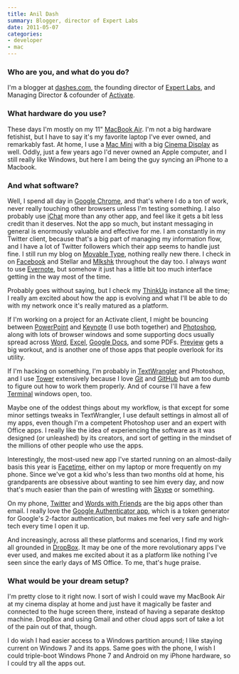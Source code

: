 ```yaml
---
title: Anil Dash
summary: Blogger, director of Expert Labs
date: 2011-05-07
categories:
- developer
- mac
---
```


### Who are you, and what do you do?

I'm a blogger at [dashes.com](http://dashes.com/anil/ "Anil's website."), the founding director of [Expert Labs](http://expertlabs.org/ "A non-profit linking policy makers and people like you."), and Managing Director & cofounder of [Activate](http://activate.com/ "Anil's consultancy.").

### What hardware do you use?

These days I'm mostly on my 11" [MacBook Air][macbook-air]. I'm not a big hardware fetishist, but I have to say it's my favorite laptop I've ever owned, and remarkably fast. At home, I use a [Mac Mini][mac-mini] with a big [Cinema Display][cinema-display] as well. Oddly, just a few years ago I'd never owned an Apple computer, and I still really like Windows, but here I am being the guy syncing an iPhone to a Macbook.

### And what software?

Well, I spend all day in [Google Chrome][chrome], and that's where I do a ton of work, never really touching other browsers unless I'm testing something. I also probably use [iChat][] more than any other app, and feel like it gets a bit less credit than it deserves. Not the app so much, but instant messaging in general is enormously valuable and effective for me. I am constantly in my Twitter client, because that's a big part of managing my information flow, and I have a lot of Twitter followers which their app seems to handle just fine. I still run my blog on [Movable Type][movable-type], nothing really new there. I check in on [Facebook][] and Stellar and [Mlkshk][] throughout the day too. I always *want* to use [Evernote][], but somehow it just has a little bit too much interface getting in the way most of the time.

Probably goes without saying, but I check my [ThinkUp][] instance all the time; I really am excited about how the app is evolving and what I'll be able to do with my network once it's really matured as a platform.

If I'm working on a project for an Activate client, I might be bouncing between [PowerPoint][] and [Keynote][] (I use both together) and [Photoshop][], along with lots of browser windows and some supporting docs usually spread across [Word][], [Excel][], [Google Docs][google-docs], and some PDFs. [Preview][] gets a big workout, and is another one of those apps that people overlook for its utility.

If I'm hacking on something, I'm probably in [TextWrangler][] and Photoshop, and I use [Tower][] extensively because I love [Git][] and [GitHub][] but am too dumb to figure out how to work them properly. And of course I'll have a few [Terminal][] windows open, too.

Maybe one of the oddest things about my workflow, is that except for some minor settings tweaks in TextWrangler, I use default settings in almost all of my apps, even though I'm a competent Photoshop user and an expert with Office apps. I really like the idea of experiencing the software as it was designed (or unleashed) by its creators, and sort of getting in the mindset of the millions of other people who use the apps.

Interestingly, the most-used new app I've started running on an almost-daily basis this year is [Facetime][], either on my laptop or more frequently on my phone. Since we've got a kid who's less than two months old at home, his grandparents are obsessive about wanting to see him every day, and now that's much easier than the pain of wrestling with [Skype][] or something.

On my phone, [Twitter][twitter-ios] and [Words with Friends][words-with-friends-ios] are the big apps other than email. I really love the [Google Authenticator app][google-authenticator-ios], which is a token generator for Google's 2-factor authentication, but makes me feel very safe and high-tech every time I open it up.

And increasingly, across all these platforms and scenarios, I find my work all grounded in [DropBox][]. It may be one of the more revolutionary apps I've ever used, and makes me excited about it as a platform like nothing I've seen since the early days of MS Office. To me, that's huge praise.

### What would be your dream setup?

I'm pretty close to it right now. I sort of wish I could wave my MacBook Air at my cinema display at home and just have it magically be faster and connected to the huge screen there, instead of having a separate desktop machine. DropBox and using Gmail and other cloud apps sort of take a lot of the pain out of that, though.

I do wish I had easier access to a Windows partition around; I like staying current on Windows 7 and its apps. Same goes with the phone, I wish I could triple-boot Windows Phone 7 and Android on my iPhone hardware, so I could try all the apps out.

[chrome]: https://www.google.com/intl/en/chrome/ "A WebKit-based browser, where each tab runs in its own thread."
[cinema-display]: https://en.wikipedia.org/wiki/Apple_Cinema_Display "An LCD display."
[dropbox]: https://www.dropbox.com/ "Online syncing and storage."
[evernote]: https://evernote.com/ "Online software for capturing notes."
[excel]: https://www.microsoft.com/en-us/microsoft-365/excel "A spreadsheet application."
[facebook]: https://www.facebook.com/ "A social networking site."
[facetime]: https://en.wikipedia.org/wiki/FaceTime "Mac and iOS software for easy video chatting."
[git]: https://git-scm.com/ "A version control system."
[github]: https://github.com/ "A Git code repository service."
[google-authenticator-ios]: https://apps.apple.com/us/app/google-authenticator/id388497605 "An app providing 2-step login verification for your accounts."
[google-docs]: https://en.wikipedia.org/wiki/Google_Docs "A web-based office suite."
[ichat]: https://en.wikipedia.org/wiki/IChat "An AIM/Jabber client included with Mac OS X."
[keynote]: https://www.apple.com/keynote/ "Presentation software for the Mac."
[mac-mini]: https://www.apple.com/mac-mini/ "A small desktop computer."
[macbook-air]: https://www.apple.com/macbook-air/ "A very thin laptop."
[mlkshk]: http://web.archive.org/web/20230713215602/http://www.mlkshk.com/ "A service for saving and sharing images."
[movable-type]: https://movabletype.org/ "Weblog publishing software."
[photoshop]: https://www.adobe.com/products/photoshop.html "A bitmap image editor."
[powerpoint]: https://www.microsoft.com/en-us/microsoft-365/powerpoint "Presentation software."
[preview]: https://en.wikipedia.org/wiki/Preview_(Mac_OS) "An image viewer included with Mac OS X."
[skype]: https://www.skype.com/en/ "Voice and video chat software."
[terminal]: https://en.wikipedia.org/wiki/Terminal_(OS_X) "A console application included with Mac OS X."
[textwrangler]: http://www.barebones.com/products/textwrangler/ "A free, powerful text editor for the Mac."
[thinkup]: https://www.thinkup.com/ "Self-hosted software for pulling in your social activities."
[tower]: https://www.git-tower.com/ "A Mac GUI for Git."
[twitter-ios]: https://apps.apple.com/app/twitter/id333903271 "A Twitter client."
[word]: https://www.microsoft.com/en-us/microsoft-365/word "A document editor."
[words-with-friends-ios]: https://apps.apple.com/us/app/words-with-friends/id322852954 "A word game for the iPhone."
